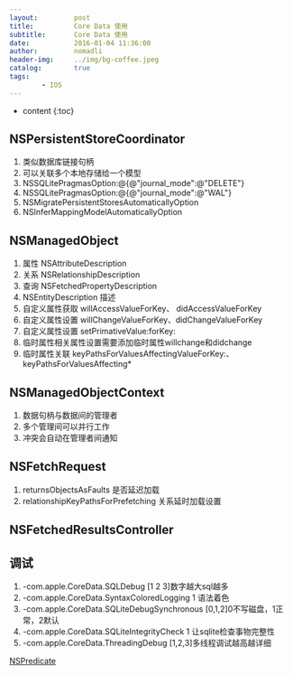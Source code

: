 ```yaml
---
layout:         post
title:          Core Data 使用
subtitle:       Core Data 使用
date:           2016-01-04 11:36:00
author:         nomadli
header-img:     ../img/bg-coffee.jpeg
catalog:        true
tags:
        - IOS
---
```


* content
{:toc}

## NSPersistentStoreCoordinator
1. 类似数据库链接句柄
2. 可以关联多个本地存储给一个模型
3. NSSQLitePragmasOption:@{@"journal_mode":@"DELETE"}
4. NSSQLitePragmasOption:@{@"journal_mode":@"WAL"}
5. NSMigratePersistentStoresAutomaticallyOption
6. NSInferMappingModelAutomaticallyOption

## NSManagedObject
1. 属性 NSAttributeDescription
2. 关系 NSRelationshipDescription
3. 查询 NSFetchedPropertyDescription
4. NSEntityDescription 描述
5. 自定义属性获取 willAccessValueForKey、 didAccessValueForKey
6. 自定义属性设置 willChangeValueForKey、didChangeValueForKey
7. 自定义属性设置 setPrimativeValue:forKey:
8. 临时属性相关属性设置需要添加临时属性willchange和didchange
9. 临时属性关联 keyPathsForValuesAffectingValueForKey:、keyPathsForValuesAffecting*

## NSManagedObjectContext
1. 数据句柄与数据间的管理者
2. 多个管理间可以并行工作
3. 冲突会自动在管理者间通知

## NSFetchRequest
1. returnsObjectsAsFaults 是否延迟加载
2. relationshipKeyPathsForPrefetching 关系延时加载设置

## NSFetchedResultsController

## 调试
1. -com.apple.CoreData.SQLDebug [1 2 3]数字越大sql越多
2. -com.apple.CoreData.SyntaxColoredLogging 1 语法着色
3. -com.apple.CoreData.SQLiteDebugSynchronous [0,1,2]0不写磁盘，1正常，2默认
4. -com.apple.CoreData.SQLiteIntegrityCheck 1 让sqlite检查事物完整性
5. -com.apple.CoreData.ThreadingDebug [1,2,3]多线程调试越高越详细

[NSPredicate](2015-12-19-Regular.md)